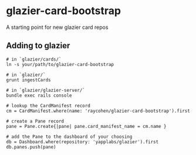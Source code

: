 glazier-card-bootstrap
======================

A starting point for new glazier card repos


## Adding to glazier

    # in `glazier/cards/`
    ln -s your/path/to/glazier-card-bootstrap

    # in `glazier/`
    grunt ingestCards

    # in `glazier/glazier-server/`
    bundle exec rails console

    # lookup the CardManifest record
    cm = CardManifest.where(name: 'raycohen/glazier-card-bootstrap').first

    # create a Pane record
    pane = Pane.create{|pane| pane.card_manifest_name = cm.name }

    # add the Pane to the dashboard of your choosing
    db = Dashboard.where(repository: 'yapplabs/glazier').first
    db.panes.push(pane)
